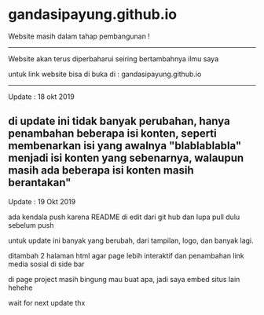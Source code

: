 # gandasipayung.github.io
Website masih dalam tahap pembangunan !

------------------------------------------------------------------------------------------------------------------------------
Website akan terus diperbaharui seiring bertambahnya ilmu saya

untuk link website bisa di buka di : gandasipayung.github.io

------------------------------------------------------------------------------------------------------------------------------
Update : 18 okt 2019

di update ini tidak banyak perubahan, hanya penambahan beberapa isi konten, seperti membenarkan isi yang awalnya "blablablabla" menjadi isi konten yang sebenarnya, walaupun masih ada beberapa isi konten masih berantakan"
------------------------------------------------------------------------------------------------------------------------------
Update : 19 Okt 2019

ada kendala push karena README di edit dari git hub dan lupa pull dulu sebelum push

untuk update ini banyak yang berubah, dari tampilan, logo, dan banyak lagi.

ditambah 2 halaman html agar page lebih interaktif dan penambahan link media sosial di side bar

di page project masih bingung mau buat apa, jadi saya embed situs lain hehehe

wait for next update thx
